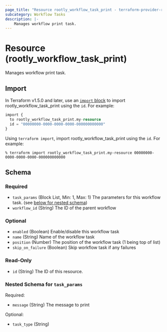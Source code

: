 ```yaml
---
page_title: "Resource rootly_workflow_task_print - terraform-provider-rootly"
subcategory: Workflow Tasks
description: |-
    Manages workflow print task.
---
```


# Resource (rootly_workflow_task_print)

Manages workflow print task.



## Import

In Terraform v1.5.0 and later, use an [`import` block](https://developer.hashicorp.com/terraform/language/import) to import rootly_workflow_task_print using the `id`. For example:

```terraform
import {
  to rootly_workflow_task_print.my-resource
  id = "00000000-0000-0000-0000-000000000000"
}
```

Using `terraform import`, import rootly_workflow_task_print using the `id`. For example:

```console
% terraform import rootly_workflow_task_print.my-resource 00000000-0000-0000-0000-000000000000
```

<!-- schema generated by tfplugindocs -->
## Schema

### Required

- `task_params` (Block List, Min: 1, Max: 1) The parameters for this workflow task. (see [below for nested schema](#nestedblock--task_params))
- `workflow_id` (String) The ID of the parent workflow

### Optional

- `enabled` (Boolean) Enable/disable this workflow task
- `name` (String) Name of the workflow task
- `position` (Number) The position of the workflow task (1 being top of list)
- `skip_on_failure` (Boolean) Skip workflow task if any failures

### Read-Only

- `id` (String) The ID of this resource.

<a id="nestedblock--task_params"></a>
### Nested Schema for `task_params`

Required:

- `message` (String) The message to print

Optional:

- `task_type` (String)

